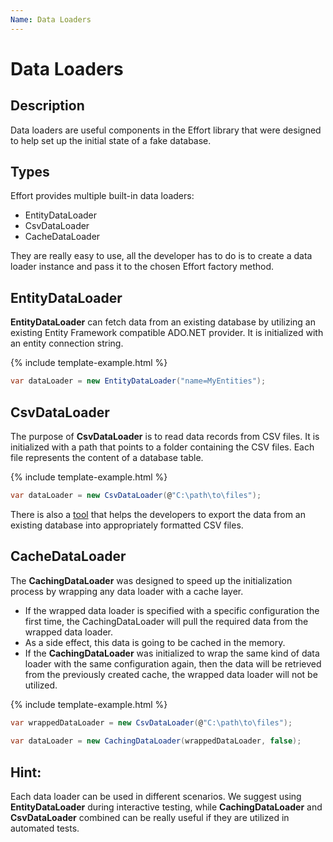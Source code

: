 ```yaml
---
Name: Data Loaders
---
```


# Data Loaders

## Description

Data loaders are useful components in the Effort library that were designed to help set up the initial state of a fake database.

## Types

Effort provides multiple built-in data loaders:

 - EntityDataLoader
 - CsvDataLoader
 - CacheDataLoader

They are really easy to use, all the developer has to do is to create a data loader instance and pass it to the chosen Effort factory method. 

## EntityDataLoader

**EntityDataLoader** can fetch data from an existing database by utilizing an existing Entity Framework compatible ADO.NET provider. It is initialized with an entity connection string.

{% include template-example.html %} 
```csharp
var dataLoader = new EntityDataLoader("name=MyEntities");
```

## CsvDataLoader

The purpose of **CsvDataLoader** is to read data records from CSV files. It is initialized with a path that points to a folder containing the CSV files. Each file represents the content of a database table.

{% include template-example.html %} 
```csharp
var dataLoader = new CsvDataLoader(@"C:\path\to\files");
```

There is also a [tool](/export-data-to-csv) that helps the developers to export the data from an existing database into appropriately formatted CSV files.

## CacheDataLoader

The **CachingDataLoader** was designed to speed up the initialization process by wrapping any data loader with a cache layer. 

 - If the wrapped data loader is specified with a specific configuration the first time, the CachingDataLoader will pull the required data from the wrapped data loader. 
 - As a side effect, this data is going to be cached in the memory. 
 - If the **CachingDataLoader** was initialized to wrap the same kind of data loader with the same configuration again, then the data will be retrieved from the previously created cache, the wrapped data loader will not be utilized.

{% include template-example.html %} 
```csharp
var wrappedDataLoader = new CsvDataLoader(@"C:\path\to\files");
 
var dataLoader = new CachingDataLoader(wrappedDataLoader, false);
```

## Hint:

Each data loader can be used in different scenarios. We suggest using **EntityDataLoader** during interactive testing, while **CachingDataLoader** and **CsvDataLoader** combined can be really useful if they are utilized in automated tests.
